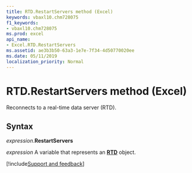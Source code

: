 ```yaml
---
title: RTD.RestartServers method (Excel)
keywords: vbaxl10.chm728075
f1_keywords:
- vbaxl10.chm728075
ms.prod: excel
api_name:
- Excel.RTD.RestartServers
ms.assetid: ae3b3b50-63a3-1e7e-7f34-4d50770020ee
ms.date: 05/11/2019
localization_priority: Normal
---
```



# RTD.RestartServers method (Excel)

Reconnects to a real-time data server (RTD).


## Syntax

_expression_.**RestartServers**

_expression_ A variable that represents an **[RTD](Excel.RTD.md)** object.




[!include[Support and feedback](~/includes/feedback-boilerplate.md)]